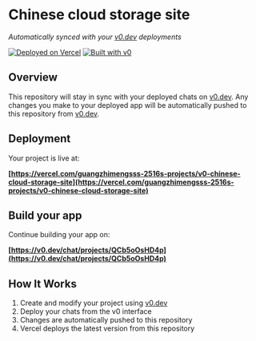 # Chinese cloud storage site

*Automatically synced with your [v0.dev](https://v0.dev) deployments*

[![Deployed on Vercel](https://img.shields.io/badge/Deployed%20on-Vercel-black?style=for-the-badge&logo=vercel)](https://vercel.com/guangzhimengsss-2516s-projects/v0-chinese-cloud-storage-site)
[![Built with v0](https://img.shields.io/badge/Built%20with-v0.dev-black?style=for-the-badge)](https://v0.dev/chat/projects/QCb5oOsHD4p)

## Overview

This repository will stay in sync with your deployed chats on [v0.dev](https://v0.dev).
Any changes you make to your deployed app will be automatically pushed to this repository from [v0.dev](https://v0.dev).

## Deployment

Your project is live at:

**[https://vercel.com/guangzhimengsss-2516s-projects/v0-chinese-cloud-storage-site](https://vercel.com/guangzhimengsss-2516s-projects/v0-chinese-cloud-storage-site)**

## Build your app

Continue building your app on:

**[https://v0.dev/chat/projects/QCb5oOsHD4p](https://v0.dev/chat/projects/QCb5oOsHD4p)**

## How It Works

1. Create and modify your project using [v0.dev](https://v0.dev)
2. Deploy your chats from the v0 interface
3. Changes are automatically pushed to this repository
4. Vercel deploys the latest version from this repository

